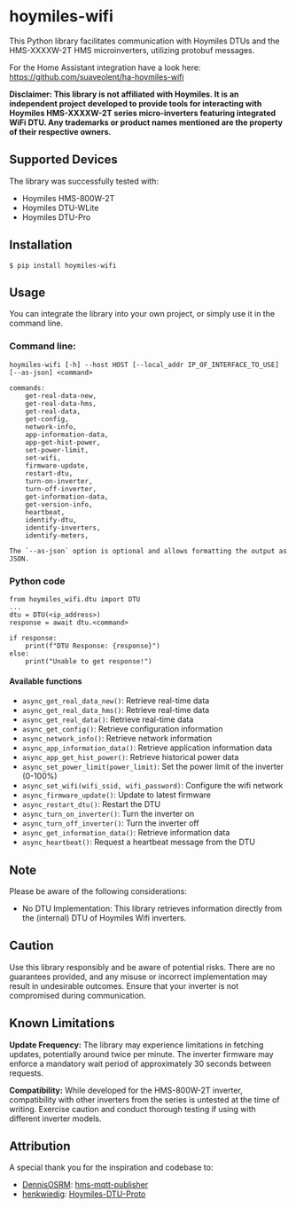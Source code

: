 # hoymiles-wifi

This Python library facilitates communication with Hoymiles DTUs and the HMS-XXXXW-2T HMS microinverters, utilizing protobuf messages.

For the Home Assistant integration have a look here:
https://github.com/suaveolent/ha-hoymiles-wifi

**Disclaimer: This library is not affiliated with Hoymiles. It is an independent project developed to provide tools for interacting with Hoymiles HMS-XXXXW-2T series micro-inverters featuring integrated WiFi DTU. Any trademarks or product names mentioned are the property of their respective owners.**

## Supported Devices

The library was successfully tested with:

- Hoymiles HMS-800W-2T
- Hoymiles DTU-WLite
- Hoymiles DTU-Pro

## Installation

```
$ pip install hoymiles-wifi
```

## Usage

You can integrate the library into your own project, or simply use it in the command line.

### Command line:

```
hoymiles-wifi [-h] --host HOST [--local_addr IP_OF_INTERFACE_TO_USE] [--as-json] <command>

commands:
    get-real-data-new,
    get-real-data-hms,
    get-real-data,
    get-config,
    network-info,
    app-information-data,
    app-get-hist-power,
    set-power-limit,
    set-wifi,
    firmware-update,
    restart-dtu,
    turn-on-inverter,
    turn-off-inverter,
    get-information-data,
    get-version-info,
    heartbeat,
    identify-dtu,
    identify-inverters,
    identify-meters,

The `--as-json` option is optional and allows formatting the output as JSON.
```

### Python code

```
from hoymiles_wifi.dtu import DTU
...
dtu = DTU(<ip_address>)
response = await dtu.<command>

if response:
    print(f"DTU Response: {response}")
else:
    print("Unable to get response!")
```

#### Available functions

- `async_get_real_data_new()`: Retrieve real-time data
- `async_get_real_data_hms()`: Retrieve real-time data
- `async_get_real_data()`: Retrieve real-time data
- `async_get_config()`: Retrieve configuration information
- `async_network_info()`: Retrieve network information
- `async_app_information_data()`: Retrieve application information data
- `async_app_get_hist_power()`: Retrieve historical power data
- `async_set_power_limit(power_limit)`: Set the power limit of the inverter (0-100%)
- `async_set_wifi(wifi_ssid, wifi_password)`: Configure the wifi network
- `async_firmware_update()`: Update to latest firmware
- `async_restart_dtu()`: Restart the DTU
- `async_turn_on_inverter()`: Turn the inverter on
- `async_turn_off_inverter()`: Turn the inverter off
- `async_get_information_data()`: Retrieve information data
- `async_heartbeat()`: Request a heartbeat message from the DTU

## Note

Please be aware of the following considerations:

- No DTU Implementation: This library retrieves information directly from the (internal) DTU of Hoymiles Wifi inverters.

## Caution

Use this library responsibly and be aware of potential risks. There are no guarantees provided, and any misuse or incorrect implementation may result in undesirable outcomes. Ensure that your inverter is not compromised during communication.

## Known Limitations

**Update Frequency:** The library may experience limitations in fetching updates, potentially around twice per minute. The inverter firmware may enforce a mandatory wait period of approximately 30 seconds between requests.

**Compatibility:** While developed for the HMS-800W-2T inverter, compatibility with other inverters from the series is untested at the time of writing. Exercise caution and conduct thorough testing if using with different inverter models.

## Attribution

A special thank you for the inspiration and codebase to:

- [DennisOSRM](https://github.com/DennisOSRM): [hms-mqtt-publisher](https://github.com/DennisOSRM/hms-mqtt-publisher)
- [henkwiedig](https://github.com/henkwiedig): [Hoymiles-DTU-Proto](https://github.com/henkwiedig/Hoymiles-DTU-Proto)
